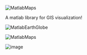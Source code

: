 ![MatlabMaps](https://user-images.githubusercontent.com/50057077/71685542-864daf00-2d90-11ea-8c02-cc0a70bde549.png)

A matlab library for GIS visualization!

![MatlabEarthGlobe](https://user-images.githubusercontent.com/50057077/71685922-91eda580-2d91-11ea-8de2-e41d9a1441be.gif)


![MatlabMaps](https://user-images.githubusercontent.com/50057077/71686949-8a7bcb80-2d94-11ea-96a6-5eed46670ba8.gif)


![image](https://user-images.githubusercontent.com/50057077/71687012-a97a5d80-2d94-11ea-85a9-7f56e30fcdf5.png)
